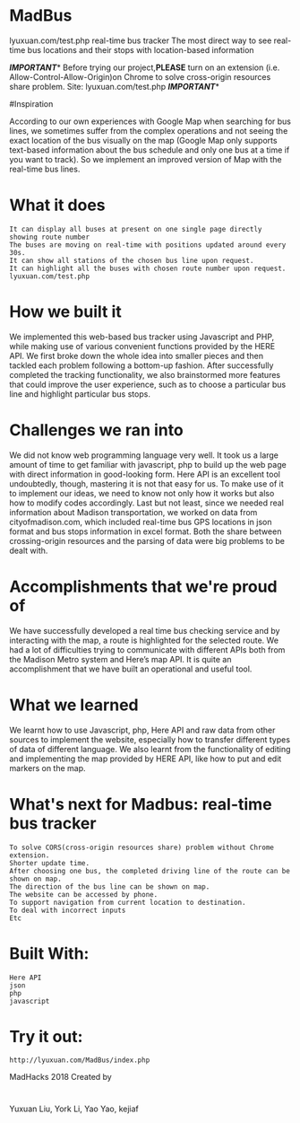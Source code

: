 # MadBus
lyuxuan.com/test.php
real-time bus tracker
The most direct way to see real-time bus locations and their stops with location-based information 

*********IMPORTANT**********
Before trying our project,**PLEASE** turn on an extension (i.e. Allow-Control-Allow-Origin)on Chrome to solve cross-origin resources share problem.
Site: lyuxuan.com/test.php
*********IMPORTANT**********

#Inspiration

According to our own experiences with Google Map when searching for bus lines, we sometimes suffer from the complex operations and not seeing the exact location of the bus visually on the map (Google Map only supports text-based information about the bus schedule and only one bus at a time if you want to track). So we implement an improved version of Map with the real-time bus lines.

# What it does

    It can display all buses at present on one single page directly showing route number
    The buses are moving on real-time with positions updated around every 30s.
    It can show all stations of the chosen bus line upon request.
    It can highlight all the buses with chosen route number upon request.
    lyuxuan.com/test.php

# How we built it

We implemented this web-based bus tracker using Javascript and PHP, while making use of various convenient functions provided by the HERE API. We first broke down the whole idea into smaller pieces and then tackled each problem following a bottom-up fashion. After successfully completed the tracking functionality, we also brainstormed more features that could improve the user experience, such as to choose a particular bus line and highlight particular bus stops.

# Challenges we ran into

We did not know web programming language very well. It took us a large amount of time to get familiar with javascript, php to build up the web page with direct information in good-looking form. Here API is an excellent tool undoubtedly, though, mastering it is not that easy for us. To make use of it to implement our ideas, we need to know not only how it works but also how to modify codes accordingly. Last but not least, since we needed real information about Madison transportation, we worked on data from cityofmadison.com, which included real-time bus GPS locations in json format and bus stops information in excel format. Both the share between crossing-origin resources and the parsing of data were big problems to be dealt with.

# Accomplishments that we're proud of

We have successfully developed a real time bus checking service and by interacting with the map, a route is highlighted for the selected route. We had a lot of difficulties trying to communicate with different APIs both from the Madison Metro system and Here’s map API. It is quite an accomplishment that we have built an operational and useful tool.

# What we learned

We learnt how to use Javascript, php, Here API and raw data from other sources to implement the website, especially how to transfer different types of data of different language. We also learnt from the functionality of editing and implementing the map provided by HERE API, like how to put and edit markers on the map.

# What's next for Madbus: real-time bus tracker

    To solve CORS(cross-origin resources share) problem without Chrome extension.
    Shorter update time.
    After choosing one bus, the completed driving line of the route can be shown on map.
    The direction of the bus line can be shown on map.
    The website can be accessed by phone.
    To support navigation from current location to destination.
    To deal with incorrect inputs
    Etc

# Built With:
    Here API
    json
    php
    javascript
# Try it out:
    http://lyuxuan.com/MadBus/index.php
    
MadHacks 2018
Created by
#
Yuxuan Liu, 
York Li, 
Yao Yao, 
kejiaf
